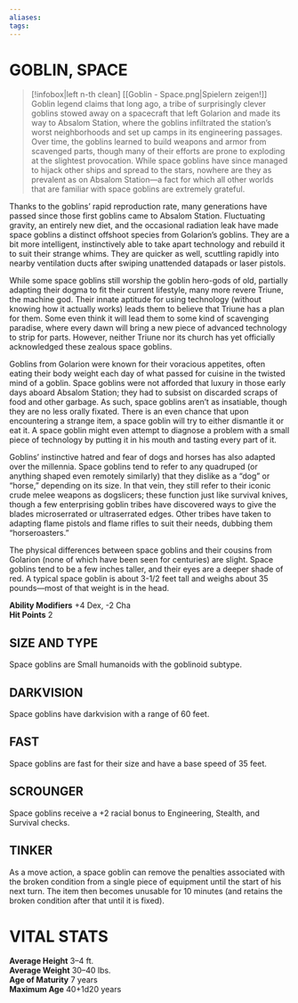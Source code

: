 ```yaml
---
aliases: 
tags: 
---
```

# GOBLIN, SPACE

> [!infobox|left n-th clean]
>  [[Goblin - Space.png|Spielern zeigen!]]
> Goblin legend claims that long ago, a tribe of surprisingly clever goblins stowed away on a spacecraft that left Golarion and made its way to Absalom Station, where the goblins infiltrated the station’s worst neighborhoods and set up camps in its engineering passages. Over time, the goblins learned to build weapons and armor from scavenged parts, though many of their efforts are prone to exploding at the slightest provocation. While space goblins have since managed to hijack other ships and spread to the stars, nowhere are they as prevalent as on Absalom Station—a fact for which all other worlds that are familiar with space goblins are extremely grateful.  
  
Thanks to the goblins’ rapid reproduction rate, many generations have passed since those first goblins came to Absalom Station. Fluctuating gravity, an entirely new diet, and the occasional radiation leak have made space goblins a distinct offshoot species from Golarion’s goblins. They are a bit more intelligent, instinctively able to take apart technology and rebuild it to suit their strange whims. They are quicker as well, scuttling rapidly into nearby ventilation ducts after swiping unattended datapads or laser pistols.  
  
While some space goblins still worship the goblin hero-gods of old, partially adapting their dogma to fit their current lifestyle, many more revere Triune, the machine god. Their innate aptitude for using technology (without knowing how it actually works) leads them to believe that Triune has a plan for them. Some even think it will lead them to some kind of scavenging paradise, where every dawn will bring a new piece of advanced technology to strip for parts. However, neither Triune nor its church has yet officially acknowledged these zealous space goblins.  
  
Goblins from Golarion were known for their voracious appetites, often eating their body weight each day of what passed for cuisine in the twisted mind of a goblin. Space goblins were not afforded that luxury in those early days aboard Absalom Station; they had to subsist on discarded scraps of food and other garbage. As such, space goblins aren’t as insatiable, though they are no less orally fixated. There is an even chance that upon encountering a strange item, a space goblin will try to either dismantle it or eat it. A space goblin might even attempt to diagnose a problem with a small piece of technology by putting it in his mouth and tasting every part of it.  
  
Goblins’ instinctive hatred and fear of dogs and horses has also adapted over the millennia. Space goblins tend to refer to any quadruped (or anything shaped even remotely similarly) that they dislike as a “dog” or “horse,” depending on its size. In that vein, they still refer to their iconic crude melee weapons as dogslicers; these function just like survival knives, though a few enterprising goblin tribes have discovered ways to give the blades microserrated or ultraserrated edges. Other tribes have taken to adapting flame pistols and flame rifles to suit their needs, dubbing them “horseroasters.”  
  
The physical differences between space goblins and their cousins from Golarion (none of which have been seen for centuries) are slight. Space goblins tend to be a few inches taller, and their eyes are a deeper shade of red. A typical space goblin is about 3-1/2 feet tall and weighs about 35 pounds—most of that weight is in the head.  
  
**Ability Modifiers** +4 Dex, -2 Cha  
**Hit Points** 2

## SIZE AND TYPE

Space goblins are Small humanoids with the goblinoid subtype.  

## DARKVISION

Space goblins have darkvision with a range of 60 feet.  

## FAST

Space goblins are fast for their size and have a base speed of 35 feet.  

## SCROUNGER

Space goblins receive a +2 racial bonus to Engineering, Stealth, and Survival checks.  

## TINKER

As a move action, a space goblin can remove the penalties associated with the broken condition from a single piece of equipment until the start of his next turn. The item then becomes unusable for 10 minutes (and retains the broken condition after that until it is fixed).

# VITAL STATS

**Average Height** 3–4 ft.  
**Average Weight** 30–40 lbs.  
**Age of Maturity** 7 years  
**Maximum Age** 40+1d20 years

